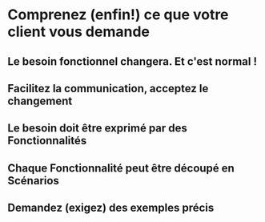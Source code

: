 # Comprenez (enfin!) ce que votre client vous demande

## Le besoin fonctionnel changera. Et c'est normal !
## Facilitez la communication, acceptez le changement
## Le besoin doit être exprimé par des Fonctionnalités
## Chaque Fonctionnalité peut être découpé en Scénarios
## Demandez (exigez) des exemples précis
